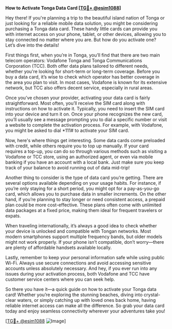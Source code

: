 **How to Activate Tonga Data Card [[TG💪+ @esim1088](https://t.me/s/esim1088)]**

Hey there! If you're planning a trip to the beautiful island nation of Tonga or just looking for a reliable mobile data solution, you might be considering purchasing a Tonga data card. These handy little cards can provide you with internet access on your phone, tablet, or other devices, allowing you to stay connected no matter where you are. But how do you activate one? Let’s dive into the details!

First things first, when you’re in Tonga, you’ll find that there are two main telecom operators: Vodafone Tonga and Tonga Communications Corporation (TCC). Both offer data plans tailored to different needs, whether you're looking for short-term or long-term coverage. Before you buy a data card, it’s wise to check which operator has better coverage in the area you plan to visit. In most cases, Vodafone is known for its extensive network, but TCC also offers decent service, especially in rural areas.

Once you’ve chosen your provider, activating your data card is fairly straightforward. Most often, you’ll receive the SIM card along with instructions on how to activate it. Typically, you need to insert the SIM card into your device and turn it on. Once your phone recognizes the new card, you’ll usually see a message prompting you to dial a specific number or visit a website to complete the activation process. For example, with Vodafone, you might be asked to dial *111# to activate your SIM card.

Now, here's where things get interesting. Some data cards come preloaded with credit, while others require you to top up manually. If your card requires a top-up, you can do so through various methods such as visiting a Vodafone or TCC store, using an authorized agent, or even via mobile banking if you have an account with a local bank. Just make sure you keep track of your balance to avoid running out of data mid-trip!

Another thing to consider is the type of data card you’re getting. There are several options available depending on your usage habits. For instance, if you’re only staying for a short period, you might opt for a pay-as-you-go card, which allows you to purchase data in smaller increments. On the other hand, if you’re planning to stay longer or need consistent access, a prepaid plan could be more cost-effective. These plans often come with unlimited data packages at a fixed price, making them ideal for frequent travelers or expats.

When traveling internationally, it’s always a good idea to check whether your device is unlocked and compatible with Tongan networks. Most modern smartphones support multiple frequency bands, but older models might not work properly. If your phone isn’t compatible, don’t worry—there are plenty of affordable handsets available locally.

Lastly, remember to keep your personal information safe while using public Wi-Fi. Always use secure connections and avoid accessing sensitive accounts unless absolutely necessary. And hey, if you ever run into any issues during your activation process, both Vodafone and TCC have customer service centers where you can seek help.

So there you have it—a quick guide on how to activate your Tonga data card! Whether you’re exploring the stunning beaches, diving into crystal-clear waters, or simply catching up with loved ones back home, having reliable internet access can make all the difference. So grab your data card today and enjoy seamless connectivity wherever your adventures take you!

[[TG💪+ @esim1088](https://t.me/s/esim1088) ![Image](https://i.postimg.cc/Y0z9fWf4/image.png)]